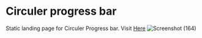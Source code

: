 # Circuler progress bar
Static landing page for Circuler Progress bar. Visit <a href="https://vikrant-v28.github.io/Circuler-progress-bar/">Here</a>
![Screenshot (164)](https://user-images.githubusercontent.com/85709371/148725707-24417e95-ac60-44e2-b62d-ac6ce92f8e29.png)
